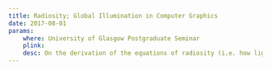 ```yaml
---
title: Radiosity; Global Illumination in Computer Graphics
date: 2017-08-01
params:
    where: University of Glasgow Postgraduate Seminar
    plink:
    desc: On the derivation of the equations of radiosity (i.e. how light bounces around a physical space) and how they can be encoded into an algorithm for photorealistic rendering computer graphics.
---
```

